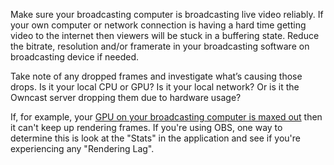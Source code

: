 Make sure your broadcasting computer is broadcasting live video reliably. If your own computer or network connection is having a hard time getting video to the internet then viewers will be stuck in a buffering state. Reduce the bitrate, resolution and/or framerate in your broadcasting software on broadcasting device if needed.

Take note of any dropped frames and investigate what’s causing those drops. Is it your local CPU or GPU? Is it your local network? Or is it the Owncast server dropping them due to hardware usage?

If, for example, your [GPU on your broadcasting computer is maxed out](https://github.com/obsproject/obs-studio/wiki/GPU-overload-issues) then it can't keep up rendering frames. If you're using OBS, one way to determine this is look at the "Stats" in the application and see if you're experiencing any "Rendering Lag".
